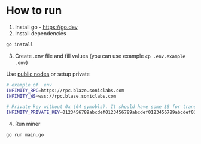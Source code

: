 # How to run

1. Install go - https://go.dev
2. Install dependencies
```sh
go install
```
3. Create .env file and fill values (you can use example `cp .env.example .env`)

Use [public nodes](https://chainlist.org/chain/146) or setup private 
```sh
# example of .env
INFINITY_RPC=https://rpc.blaze.soniclabs.com
INFINITY_WS=wss://rpc.blaze.soniclabs.com

# Private key without 0x (64 symobls). It should have some $S for transactions
INFINITY_PRIVATE_KEY=0123456789abcdef0123456789abcdef0123456789abcdef0123456789abcdef
```

4. Run miner
```
go run main.go
```
